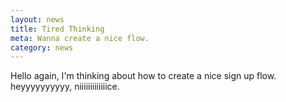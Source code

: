 ```yaml
---
layout: news
title: Tired Thinking
meta: Wanna create a nice flow.
category: news
---
```


Hello again, I'm thinking about how to create a nice sign up flow.
heyyyyyyyyyy, niiiiiiiiiiiiice.